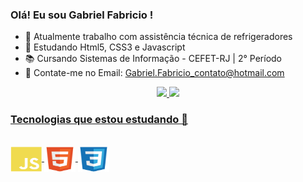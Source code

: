   ### Olá! Eu sou Gabriel Fabricio !

- 🔨 Atualmente trabalho com assistência técnica de refrigeradores
- 📖 Estudando Html5, CSS3 e Javascript
- 📚 Cursando Sistemas de Informação - CEFET-RJ | 2° Período
- 👯 Contate-me no Email: Gabriel.Fabricio_contato@hotmail.com

<div align="center">
  <a href="https://github.com/Gfabrici0">
   <img height="150em" src="https://github-readme-stats.vercel.app/api?username=Gfabrici0&show_icons=true&theme=gotham&include_all_commits=true&count_private=true"/>  
   <img height="150em" src="https://github-readme-stats.vercel.app/api/top-langs/?username=Gfabrici0&layout=compact&langs_count=7&theme=gotham"/>
</div>
  
  ### Tecnologias que estou estudando 📖 
 
</div>
<div style="display: inline_block"><br>
  <img align="center" alt="Gabriel-Js" height="40" width="50" src="https://raw.githubusercontent.com/devicons/devicon/master/icons/javascript/javascript-plain.svg">
  <img align="center" alt="Gabriel-HTML" height="40" width="50" src="https://raw.githubusercontent.com/devicons/devicon/master/icons/html5/html5-original.svg">
  <img align="center" alt="Gabriel-CSS" height="40" width="50" src="https://raw.githubusercontent.com/devicons/devicon/master/icons/css3/css3-original.svg">
</div>
  
  

